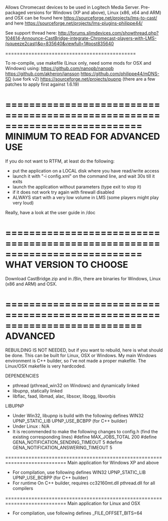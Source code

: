 Allows Chromecast devices to be used in Logitech Media Server.
Pre-packaged versions for Windows (XP and above), Linux (x86, x64 and ARM) and OSX can be found here https://sourceforge.net/projects/lms-to-cast/ and here https://sourceforge.net/projects/lms-plugins-philippe44/

See support thread here: http://forums.slimdevices.com/showthread.php?104614-Announce-CastBridge-integrate-Chromecast-players-with-LMS-(squeeze2cast)&p=835640&viewfull=1#post835640

=============================================

To re-compile, use makefile (Linux only, need some mods for OSX and Windows) using:
https://github.com/nanopb/nanopb
https://github.com/akheron/jansson
https://github.com/philippe44/mDNS-SD (use fork v2)
https://sourceforge.net/projects/pupnp (there are a few patches to apply first against 1.6.19)

===========================================================================
MINIMUM TO READ FOR ADVANCED USE
===========================================================================
If you do not want to RTFM, at least do the following:
- put the application on a LOCAL disk where you have read/write access
- launch it with "-i config.xml" on the command line, and wait 30s till it exits
- launch the application without parameters (type exit to stop it)
- if it does not work try again with firewall disabled 
- ALWAYS start with a very low volume in LMS (some players might play very loud)

Really, have a look at the user guide in /doc

===========================================================================
WHAT VERSION TO CHOOSE
===========================================================================
Download CastBridge.zip and in /Bin, there are binaries for Windows, Linux 
(x86 and ARM) and OSX. 

===========================================================================
ADVANCED
===========================================================================
REBUILDING IS NOT NEEDED, but if you want to rebuild, here is what should be 
done. This can be built for Linux, OSX or Windows. My main Windows environment 
is C++ builder, so I've not made a proper makefile. The Linux/OSX makefile is
very hardcoded.

DEPENDENCIES
 - pthread (pthread_win32 on Windows) and dynamically linked
 - libupnp, statically linked
 - libflac, faad, libmad, alac, libsoxr, libogg, libvorbis
 
LIBUPNP
 - Under Win32, libupnp is build with the following defines
        WIN32
        UPNP_STATIC_LIB
        UPNP_USE_BCBPP (for C++ builder)
- Under Linux : N/A
- It is recommended to make the following changes to config.h (find the 
existing corresponding lines)
	#define MAX_JOBS_TOTAL 200 
	#define GENA_NOTIFICATION_SENDING_TIMEOUT 5
	#define GENA_NOTIFICATION_ANSWERING_TIMEOUT 5

===========================================================================
Main application for Windows XP and above
 - For compilation, use following defines
        WIN32
        UPNP_STATIC_LIB
        UPNP_USE_BCBPP (for C++ builder)
  - For runtime
        On C++ builder, requires cc32160mt.dll
        pthread.dll for all compilers

===========================================================================
Main application for Linux and OSX
 - For compilation, use following defines
        _FILE_OFFSET_BITS=64
	
 



